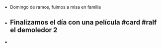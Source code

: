 - Domingo de ramos, fuimos a misa en familia
- Finalizamos el día con una película #card #ralf el demoledor 2
	-
-